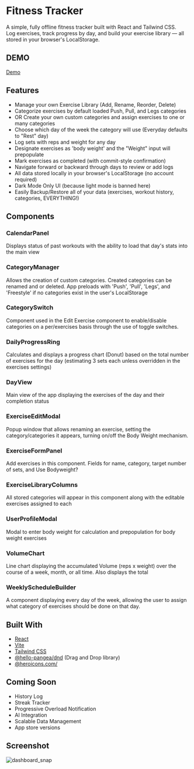 # Fitness Tracker

A simple, fully offline fitness tracker built with React and Tailwind CSS.  
Log exercises, track progress by day, and build your exercise library — all stored in your browser's LocalStorage.

## DEMO
[Demo](https://brascomarketing.github.io/Kevin-s-React-App-Tracker/)

## Features

- Manage your own Exercise Library (Add, Rename, Reorder, Delete)
- Categorize exercises by default loaded Push, Pull, and Legs categories
- OR Create your own custom categories and assign exercises to one or many categories
- Choose which day of the week the category will use (Everyday defaults to "Rest" day)
- Log sets with reps and weight for any day
- Designate exercises as 'body weight' and the "Weight" input will prepopulate
- Mark exercises as completed (with commit-style confirmation)
- Navigate forward or backward through days to review or add logs
- All data stored locally in your browser's LocalStorage (no account required)
- Dark Mode Only UI (because light mode is banned here)
- Easily Backup/Restore all of your data (exercises, workout history, categories, EVERYTHING!)

## Components

### CalendarPanel

Displays status of past workouts with the ability to load that day's stats into the main view

### CategoryManager

Allows the creation of custom categories. Created categories can be renamed and or deleted. App preloads with 'Push', 'Pull', 'Legs', and 'Freestyle' if no categories exist in the user's LocalStorage

### CategorySwitch

Component used in the Edit Exercise component to enable/disable categories on a per/exercises basis through the use of toggle switches.

### DailyProgressRing

Calculates and displays a progress chart (Donut) based on the total number of exercises for the day (estimating 3 sets each unless overridden in the exercises settings)

### DayView

Main view of the app displaying the exercises of the day and their completion status

### ExerciseEditModal

Popup window that allows renaming an exercise, setting the category/categories it appears, turning on/off the Body Weight mechanism.

### ExerciseFormPanel

Add exercises in this component. Fields for name, category, target number of sets, and Use Bodyweight?

### ExerciseLibraryColumns

All stored categories will appear in this component along with the editable exercises assigned to each

### UserProfileModal

Modal to enter body weight for calculation and prepopulation for body weight exercises

### VolumeChart

Line chart displaying the accumulated Volume (reps x weight) over the course of a week, month, or all time. Also displays the total

### WeeklyScheduleBuilder

A component displaying every day of the week, allowing the user to assign what category of exercises should be done on that day.

## Built With

- [React](https://reactjs.org/)
- [Vite](https://vitejs.dev/)
- [Tailwind CSS](https://tailwindcss.com/)
- [@hello-pangea/dnd](https://github.com/hello-pangea/dnd) (Drag and Drop library)
- [@heroicons.com/](https://heroicons.com/)

## Coming Soon

- History Log
- Streak Tracker
- Progressive Overload Notification
- AI Integration
- Scalable Data Management
- App store versions

## Screenshot
![dashboard_snap](https://github.com/user-attachments/assets/97a3a120-f626-401f-8ca5-ac41509930ff)


